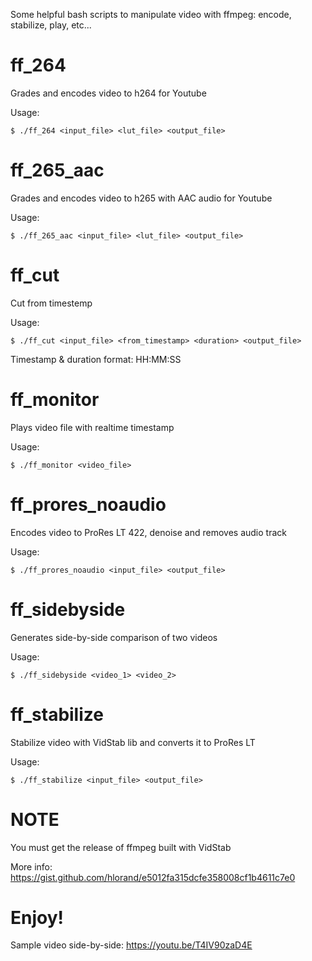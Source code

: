 Some helpful bash scripts to manipulate video with ffmpeg: encode, stabilize, play, etc...

# ff_264

Grades and encodes video to h264 for Youtube

Usage:
```
$ ./ff_264 <input_file> <lut_file> <output_file>
```
# ff_265_aac

Grades and encodes video to h265 with AAC audio for Youtube

Usage:
```
$ ./ff_265_aac <input_file> <lut_file> <output_file>
```
# ff_cut

Cut from timestemp

Usage:
```
$ ./ff_cut <input_file> <from_timestamp> <duration> <output_file>
```
Timestamp & duration format: HH:MM:SS

# ff_monitor

Plays video file with realtime timestamp

Usage:
```
$ ./ff_monitor <video_file>
```
# ff_prores_noaudio

Encodes video to ProRes LT 422, denoise and removes audio track

Usage:
```
$ ./ff_prores_noaudio <input_file> <output_file>
```
# ff_sidebyside

Generates side-by-side comparison of two videos

Usage:
```
$ ./ff_sidebyside <video_1> <video_2>
```
# ff_stabilize

Stabilize video with VidStab lib and converts it to ProRes LT

Usage:
```
$ ./ff_stabilize <input_file> <output_file>
```

# NOTE

You must get the release of ffmpeg built with VidStab

More info: https://gist.github.com/hlorand/e5012fa315dcfe358008cf1b4611c7e0

# Enjoy!

Sample video side-by-side: https://youtu.be/T4IV90zaD4E
